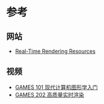 # 参考

## 网站
- [Real-Time Rendering Resources](http://www.realtimerendering.com/)

## 视频
- [GAMES 101 现代计算机图形学入门](https://www.bilibili.com/video/BV1X7411F744?p=7)
- [GAMES 202 高质量实时渲染](https://www.bilibili.com/video/BV1YK4y1T7yY)
